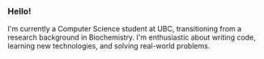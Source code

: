 ### Hello!

I'm currently a Computer Science student at UBC, transitioning from a research background in Biochemistry. I'm enthusiastic about writing code, learning new technologies, and solving real-world problems.
